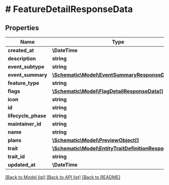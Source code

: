 # # FeatureDetailResponseData

## Properties

Name | Type | Description | Notes
------------ | ------------- | ------------- | -------------
**created_at** | **\DateTime** |  |
**description** | **string** |  |
**event_subtype** | **string** |  | [optional]
**event_summary** | [**\Schematic\Model\EventSummaryResponseData**](EventSummaryResponseData.md) |  | [optional]
**feature_type** | **string** |  |
**flags** | [**\Schematic\Model\FlagDetailResponseData[]**](FlagDetailResponseData.md) |  |
**icon** | **string** |  |
**id** | **string** |  |
**lifecycle_phase** | **string** |  | [optional]
**maintainer_id** | **string** |  | [optional]
**name** | **string** |  |
**plans** | [**\Schematic\Model\PreviewObject[]**](PreviewObject.md) |  |
**trait** | [**\Schematic\Model\EntityTraitDefinitionResponseData**](EntityTraitDefinitionResponseData.md) |  | [optional]
**trait_id** | **string** |  | [optional]
**updated_at** | **\DateTime** |  |

[[Back to Model list]](../../README.md#models) [[Back to API list]](../../README.md#endpoints) [[Back to README]](../../README.md)
